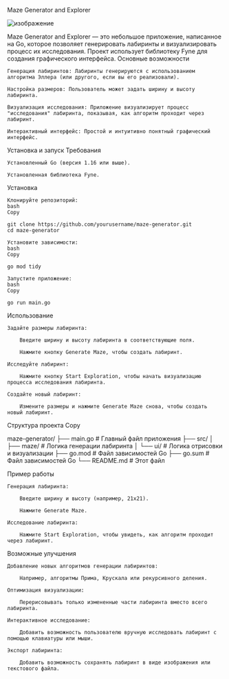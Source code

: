 Maze Generator and Explorer

![изображение](https://github.com/user-attachments/assets/55701c8e-1b04-448f-9d1d-6869f153b9a1)


Maze Generator and Explorer — это небольшое приложение, написанное на Go, которое позволяет генерировать лабиринты и визуализировать процесс их исследования. Проект использует библиотеку Fyne для создания графического интерфейса.
Основные возможности

    Генерация лабиринтов: Лабиринты генерируются с использованием алгоритма Эллера (или другого, если вы его реализовали).

    Настройка размеров: Пользователь может задать ширину и высоту лабиринта.

    Визуализация исследования: Приложение визуализирует процесс "исследования" лабиринта, показывая, как алгоритм проходит через лабиринт.

    Интерактивный интерфейс: Простой и интуитивно понятный графический интерфейс.

Установка и запуск
Требования

    Установленный Go (версия 1.16 или выше).

    Установленная библиотека Fyne.

Установка

    Клонируйте репозиторий:
    bash
    Copy

    git clone https://github.com/yourusername/maze-generator.git
    cd maze-generator

    Установите зависимости:
    bash
    Copy

    go mod tidy

    Запустите приложение:
    bash
    Copy

    go run main.go

Использование

    Задайте размеры лабиринта:

        Введите ширину и высоту лабиринта в соответствующие поля.

        Нажмите кнопку Generate Maze, чтобы создать лабиринт.

    Исследуйте лабиринт:

        Нажмите кнопку Start Exploration, чтобы начать визуализацию процесса исследования лабиринта.

    Создайте новый лабиринт:

        Измените размеры и нажмите Generate Maze снова, чтобы создать новый лабиринт.

Структура проекта
Copy

maze-generator/
├── main.go                # Главный файл приложения
├── src/
│   ├── maze/              # Логика генерации лабиринта
│   └── ui/                # Логика отрисовки и визуализации
├── go.mod                 # Файл зависимостей Go
├── go.sum                 # Файл зависимостей Go
└── README.md              # Этот файл

Пример работы

    Генерация лабиринта:

        Введите ширину и высоту (например, 21x21).

        Нажмите Generate Maze.

    Исследование лабиринта:

        Нажмите Start Exploration, чтобы увидеть, как алгоритм проходит через лабиринт.

Возможные улучшения

    Добавление новых алгоритмов генерации лабиринтов:

        Например, алгоритмы Прима, Крускала или рекурсивного деления.

    Оптимизация визуализации:

        Перерисовывать только измененные части лабиринта вместо всего лабиринта.

    Интерактивное исследование:

        Добавить возможность пользователю вручную исследовать лабиринт с помощью клавиатуры или мыши.

    Экспорт лабиринта:

        Добавить возможность сохранять лабиринт в виде изображения или текстового файла.
